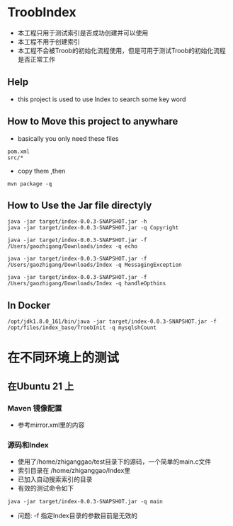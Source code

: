 # TroobIndex
- 本工程只用于测试索引是否成功创建并可以使用
- 本工程不用于创建索引
- 本工程不会被Troob的初始化流程使用，但是可用于测试Troob的初始化流程是否正常工作
## Help
- this project is used to use Index to search some key word
## How to Move this project to anywhare
- basically you only need these files
```
pom.xml
src/*
```
- copy them ,then
```
mvn package -q
```

## How to Use the Jar file directyly
```
java -jar target/index-0.0.3-SNAPSHOT.jar -h
java -jar target/index-0.0.3-SNAPSHOT.jar -q Copyright

java -jar target/index-0.0.3-SNAPSHOT.jar -f /Users/gaozhigang/Downloads/index -q echo

java -jar target/index-0.0.3-SNAPSHOT.jar -f /Users/gaozhigang/Downloads/Index -q MessagingException 

java -jar target/index-0.0.3-SNAPSHOT.jar -f /Users/gaozhigang/Downloads/Index -q handleOpthins

```

## In Docker
```
/opt/jdk1.8.0_161/bin/java -jar target/index-0.0.3-SNAPSHOT.jar -f /opt/files/index_base/TroobInit -q mysqlshCount
```

# 在不同环境上的测试
## 在Ubuntu 21 上
### Maven 镜像配置
- 参考mirror.xml里的内容
### 源码和Index
- 使用了/home/zhiganggao/test目录下的源码，一个简单的main.c文件
- 索引目录在 /home/zhiganggao/Index里
- 已加入自动搜索索引的目录
- 有效的测试命令如下
```
java -jar target/index-0.0.3-SNAPSHOT.jar -q main
```
- 问题: -f 指定Index目录的参数目前是无效的